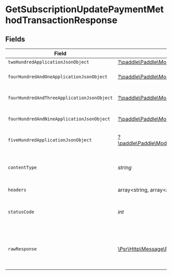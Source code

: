 # GetSubscriptionUpdatePaymentMethodTransactionResponse


## Fields

| Field                                                                                                                                                                                                                               | Type                                                                                                                                                                                                                                | Required                                                                                                                                                                                                                            | Description                                                                                                                                                                                                                         |
| ----------------------------------------------------------------------------------------------------------------------------------------------------------------------------------------------------------------------------------- | ----------------------------------------------------------------------------------------------------------------------------------------------------------------------------------------------------------------------------------- | ----------------------------------------------------------------------------------------------------------------------------------------------------------------------------------------------------------------------------------- | ----------------------------------------------------------------------------------------------------------------------------------------------------------------------------------------------------------------------------------- |
| `twoHundredApplicationJsonObject`                                                                                                                                                                                                   | [?\paddle\Paddle\Models\Operations\GetSubscriptionUpdatePaymentMethodTransactionResponseBodyOutput](../../Models/Operations/GetSubscriptionUpdatePaymentMethodTransactionResponseBodyOutput.md)                                     | :heavy_minus_sign:                                                                                                                                                                                                                  | OK                                                                                                                                                                                                                                  |
| `fourHundredAndOneApplicationJsonObject`                                                                                                                                                                                            | [?\paddle\Paddle\Models\Operations\GetSubscriptionUpdatePaymentMethodTransactionResponseBody](../../Models/Operations/GetSubscriptionUpdatePaymentMethodTransactionResponseBody.md)                                                 | :heavy_minus_sign:                                                                                                                                                                                                                  | General error response                                                                                                                                                                                                              |
| `fourHundredAndThreeApplicationJsonObject`                                                                                                                                                                                          | [?\paddle\Paddle\Models\Operations\GetSubscriptionUpdatePaymentMethodTransactionSubscriptionsResponseBody](../../Models/Operations/GetSubscriptionUpdatePaymentMethodTransactionSubscriptionsResponseBody.md)                       | :heavy_minus_sign:                                                                                                                                                                                                                  | General error response                                                                                                                                                                                                              |
| `fourHundredAndNineApplicationJsonObject`                                                                                                                                                                                           | [?\paddle\Paddle\Models\Operations\GetSubscriptionUpdatePaymentMethodTransactionSubscriptionsResponseResponseBody](../../Models/Operations/GetSubscriptionUpdatePaymentMethodTransactionSubscriptionsResponseResponseBody.md)       | :heavy_minus_sign:                                                                                                                                                                                                                  | General error response                                                                                                                                                                                                              |
| `fiveHundredApplicationJsonObject`                                                                                                                                                                                                  | [?\paddle\Paddle\Models\Operations\GetSubscriptionUpdatePaymentMethodTransactionSubscriptionsResponse500ResponseBody](../../Models/Operations/GetSubscriptionUpdatePaymentMethodTransactionSubscriptionsResponse500ResponseBody.md) | :heavy_minus_sign:                                                                                                                                                                                                                  | General error response                                                                                                                                                                                                              |
| `contentType`                                                                                                                                                                                                                       | *string*                                                                                                                                                                                                                            | :heavy_check_mark:                                                                                                                                                                                                                  | HTTP response content type for this operation                                                                                                                                                                                       |
| `headers`                                                                                                                                                                                                                           | array<string, array<*string*>>                                                                                                                                                                                                      | :heavy_check_mark:                                                                                                                                                                                                                  | N/A                                                                                                                                                                                                                                 |
| `statusCode`                                                                                                                                                                                                                        | *int*                                                                                                                                                                                                                               | :heavy_check_mark:                                                                                                                                                                                                                  | HTTP response status code for this operation                                                                                                                                                                                        |
| `rawResponse`                                                                                                                                                                                                                       | [\Psr\Http\Message\ResponseInterface](https://www.php-fig.org/psr/psr-7/#33-psrhttpmessageresponseinterface)                                                                                                                        | :heavy_check_mark:                                                                                                                                                                                                                  | Raw HTTP response; suitable for custom response parsing                                                                                                                                                                             |